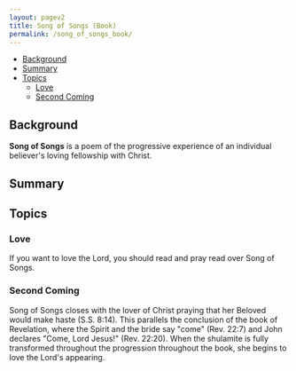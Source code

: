 ```yaml
---
layout: pagev2
title: Song of Songs (Book)
permalink: /song_of_songs_book/
---
```

- [Background](#background)
- [Summary](#summary)
- [Topics](#topics)
  - [Love](#love)
  - [Second Coming](#second-coming)

## Background

**Song of Songs** is a poem of the progressive experience of an individual believer's loving fellowship with Christ. 

## Summary

## Topics

### Love

If you want to love the Lord, you should read and pray read over Song of Songs.

### Second Coming

Song of Songs closes with the lover of Christ praying that her Beloved would make haste (S.S. 8:14). This parallels the conclusion of the book of Revelation, where the Spirit and the bride say "come" (Rev. 22:7) and John declares "Come, Lord Jesus!" (Rev. 22:20). When the shulamite is fully transformed throughout the progression throughout the book, she begins to love the Lord's appearing.